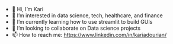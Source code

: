 - 👋 Hi, I’m Kari
- 👀 I’m interested in data science, tech, healthcare, and finance
- 🌱 I’m currently learning how to use streamlit to build GUIs 
- 💞️ I’m looking to collaborate on Data science projects 
- 📫 How to reach me: https://www.linkedin.com/in/kariadourian/

<!---
adourian/adourian is a ✨ special ✨ repository because its `README.md` (this file) appears on your GitHub profile.
You can click the Preview link to take a look at your changes.
--->
